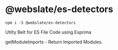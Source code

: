 # @webslate/es-detectors

```
npm i -S @webslate/es-detectors
```

Utilty Belt for ES File Code using Esprima

getModuleImports - Return Imported Modules.